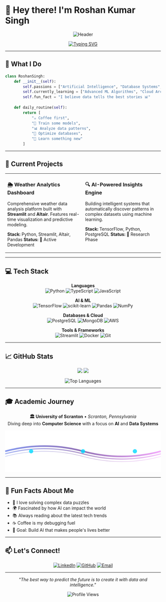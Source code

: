 # 👋 Hey there! I'm Roshan Kumar Singh

<div align="center">

![Header](./assets/svg/header-banner.svg)

[![Typing SVG](https://readme-typing-svg.herokuapp.com?font=Fira+Code&size=22&duration=3000&pause=1000&color=58A6FF&center=true&vCenter=true&width=600&lines=AI+Engineer+%7C+Database+Specialist;Building+Intelligent+Data+Solutions;University+of+Scranton+Student;Always+Learning%2C+Always+Growing+%F0%9F%93%88)](https://git.io/typing-svg)

</div>

---

## 🧠 What I Do

```python
class RoshanSingh:
    def __init__(self):
        self.passions = ["Artificial Intelligence", "Database Systems", "Data Analytics"]
        self.currently_learning = ["Advanced ML Algorithms", "Cloud Architecture", "MLOps"]
        self.fun_fact = "I believe data tells the best stories 📊"
    
    def daily_routine(self):
        return [
            "☕ Coffee first",
            "🤖 Train some models", 
            "📊 Analyze data patterns",
            "🔧 Optimize databases",
            "🌱 Learn something new"
        ]
```

---

## 🔮 Current Projects

<table>
<tr>
<td width="50%" valign="top">

### 🌦️ Weather Analytics Dashboard
Comprehensive weather data analysis platform built with **Streamlit** and **Altair**. Features real-time visualization and predictive modeling.

**Stack:** Python, Streamlit, Altair, Pandas
**Status:** 🚀 Active Development

</td>
<td width="50%" valign="top">

### 🔍 AI-Powered Insights Engine  
Building intelligent systems that automatically discover patterns in complex datasets using machine learning.

**Stack:** TensorFlow, Python, PostgreSQL
**Status:** 🔬 Research Phase

</td>
</tr>
</table>

---

## 💻 Tech Stack

<div align="center">

**Languages**  
![Python](https://img.shields.io/badge/Python-3776AB?style=for-the-badge&logo=python&logoColor=white)
![TypeScript](https://img.shields.io/badge/TypeScript-007ACC?style=for-the-badge&logo=typescript&logoColor=white)
![JavaScript](https://img.shields.io/badge/JavaScript-F7DF1E?style=for-the-badge&logo=javascript&logoColor=black)

**AI & ML**  
![TensorFlow](https://img.shields.io/badge/TensorFlow-FF6F00?style=for-the-badge&logo=TensorFlow&logoColor=white)
![scikit-learn](https://img.shields.io/badge/scikit--learn-F7931E?style=for-the-badge&logo=scikit-learn&logoColor=white)
![Pandas](https://img.shields.io/badge/pandas-150458?style=for-the-badge&logo=pandas&logoColor=white)
![NumPy](https://img.shields.io/badge/numpy-013243?style=for-the-badge&logo=numpy&logoColor=white)

**Databases & Cloud**  
![PostgreSQL](https://img.shields.io/badge/PostgreSQL-316192?style=for-the-badge&logo=postgresql&logoColor=white)
![MongoDB](https://img.shields.io/badge/MongoDB-4EA94B?style=for-the-badge&logo=mongodb&logoColor=white)
![AWS](https://img.shields.io/badge/Amazon_AWS-232F3E?style=for-the-badge&logo=amazon-aws&logoColor=white)

**Tools & Frameworks**  
![Streamlit](https://img.shields.io/badge/Streamlit-FF4B4B?style=for-the-badge&logo=Streamlit&logoColor=white)
![Docker](https://img.shields.io/badge/docker-0db7ed?style=for-the-badge&logo=docker&logoColor=white)
![Git](https://img.shields.io/badge/git-F05032?style=for-the-badge&logo=git&logoColor=white)

</div>

---

## 📈 GitHub Stats

<div align="center">

<img height="180em" src="https://github-readme-stats.vercel.app/api?username=roshan1595&show_icons=true&theme=tokyonight&include_all_commits=true&count_private=true&hide_border=true"/>
<img height="180em" src="https://github-readme-streak-stats.herokuapp.com/?user=roshan1595&theme=tokyonight&hide_border=true"/>

</div>

<div align="center">

![Top Languages](https://github-readme-stats.vercel.app/api/top-langs/?username=roshan1595&layout=compact&theme=tokyonight&hide_border=true)

</div>

---

## 🎓 Academic Journey

<div align="center">

**🏛️ University of Scranton** • *Scranton, Pennsylvania*  
Diving deep into **Computer Science** with a focus on **AI** and **Data Systems**

![Data Wave](./assets/svg/data-wave.svg)

</div>

---

## 🌟 Fun Facts About Me

- 🧩 I love solving complex data puzzles
- 🌍 Fascinated by how AI can impact the world
- 📚 Always reading about the latest tech trends
- ☕ Coffee is my debugging fuel
- 🎯 Goal: Build AI that makes people's lives better

---

## 📫 Let's Connect!

<div align="center">

[![LinkedIn](https://img.shields.io/badge/LinkedIn-0077B5?style=for-the-badge&logo=linkedin&logoColor=white)](https://linkedin.com/in/roshan1595)
[![GitHub](https://img.shields.io/badge/GitHub-100000?style=for-the-badge&logo=github&logoColor=white)](https://github.com/roshan1595)
[![Email](https://img.shields.io/badge/Gmail-D14836?style=for-the-badge&logo=gmail&logoColor=white)](mailto:roshan@xaltrax.com)

---

*"The best way to predict the future is to create it with data and intelligence."*

![Profile Views](https://komarev.com/ghpvc/?username=roshan1595&color=blueviolet&style=flat-square&label=Profile+Views)

</div>
